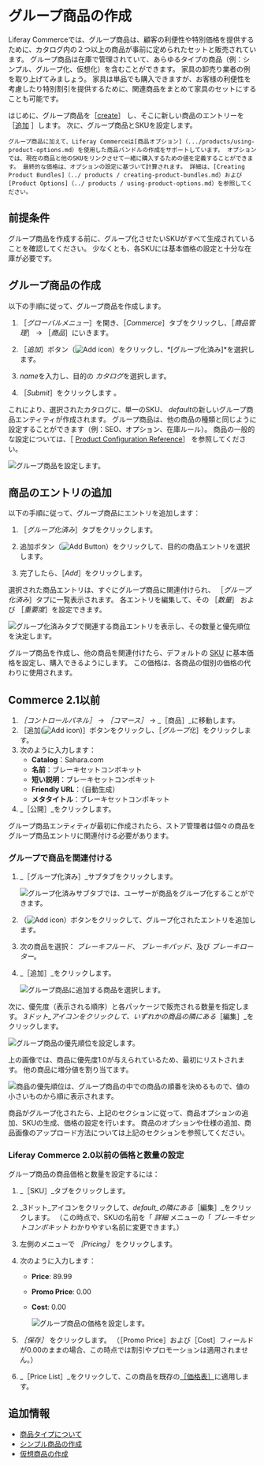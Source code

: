 # グループ商品の作成

Liferay Commerceでは、グループ商品は、顧客の利便性や特別価格を提供するために、カタログ内の２つ以上の商品が事前に定められたセットと販売されています。 グループ商品は在庫で管理されていて、あらゆるタイプの商品（例：シンプル、グループ化、仮想化）を含むことができます。 家具の卸売り業者の例を取り上げてみましょう。 家具は単品でも購入できますが、お客様の利便性を考慮したり特別割引を提供するために、関連商品をまとめて家具のセットにすることも可能です。

はじめに、グループ商品を［[create](#create-a-grouped-product)］ し、そこに新しい商品のエントリーを［[追加](#adding-product-entries) ］します。 次に、グループ商品とSKUを設定します。

```{note}
グループ商品に加えて、Liferay Commerceは[商品オプション]（.../products/using-product-options.md）を使用した商品バンドルの作成をサポートしています。 オプションでは、現在の商品と他のSKUをリンクさせて一緒に購入するための値を定義することができます。 最終的な価格は、オプションの設定に基づいて計算されます。 詳細は、[Creating Product Bundles]（../ products / creating-product-bundles.md）および[Product Options]（../ products / using-product-options.md）を参照してください。
```

## 前提条件

グループ商品を作成する前に、グループ化させたいSKUがすべて生成されていることを確認してください。 少なくとも、各SKUには基本価格の設定と十分な在庫が必要です。

## グループ商品の作成

以下の手順に従って、グループ商品を作成します。

1. ［*グローバルメニュー*］を開き、［*Commerce*］タブをクリックし、［*商品管理*］ &rarr; ［*商品*］にいきます。

1. ［*追加*］ボタン（![Add icon](../../../images/icon-add.png)）をクリックし、*[グループ化済み]*を選択します。

1. *name*を入力し、目的の *カタログ*を選択します。

1. ［*Submit*］をクリックします 。

これにより、選択されたカタログに、単一のSKU、 *default*の新しいグループ商品エンティティが作成されます。 グループ商品は、他の商品の種類と同じように設定することができます（例：SEO、オプション、在庫ルール）。 商品の一般的な設定については、［ [Product Configuration Reference](../products/product-configuration-reference.md)］ を参照してください。

![グループ商品を設定します。](./creating-a-grouped-product/images/01.png)

## 商品のエントリの追加

以下の手順に従って、グループ商品にエントリを追加します：

1. ［*グループ化済み*］タブをクリックします。

1. 追加ボタン（![Add Button](../../../images/icon-add.png)）をクリックして、目的の商品エントリを選択します。

1. 完了したら、［*Add*］をクリックします。

選択された商品エントリは、すぐにグループ商品に関連付けられ、 ［*グループ化済み*］タブに一覧表示されます。 各エントリを編集して、その ［*数量*］ および ［*重要度*］を設定できます。

![グループ化済みタブで関連する商品エントリを表示し、その数量と優先順位を決定します。](./creating-a-grouped-product/images/02.png)

グループ商品を作成し、他の商品を関連付けたら、デフォルトの [SKU](./../products/creating-skus-for-product-variants.md) に基本価格を設定し、購入できるようにします。 この価格は、各商品の個別の価格の代わりに使用されます。

## Commerce 2.1以前

1. _［コントロールパネル］_ → _［コマース］_ → _［商品］_に移動します。
1. ［追加(![Add icon](../../../images/icon-add.png))］ボタンをクリックし、［_グループ化_］をクリックします。
1. 次のように入力します：
    * **Catalog**：Sahara.com
    * **名前**：ブレーキセットコンボキット
    * **短い説明**：ブレーキセットコンボキット
    * **Friendly URL**：（自動生成）
    * **メタタイトル**：ブレーキセットコンボキット
1. _［公開］_をクリックします。

グループ商品エンティティが最初に作成されたら、ストア管理者は個々の商品をグループ商品エントリに関連付ける必要があります。

### グループで商品を関連付ける

1. _［グループ化済み］_サブタブをクリックします。

   ![グループ化済みサブタブでは、ユーザーが商品をグループ化することができます。](./creating-a-grouped-product/images/03.png)

1. （![Add icon](../../../images/icon-add.png)）ボタンをクリックして、グループ化されたエントリを追加します。
1. 次の商品を選択： _ブレーキフルード_、 _ブレーキパッド_、及び _ブレーキローター_。
1. _［追加］_をクリックします。

    ![グループ商品に追加する商品を選択します。](./creating-a-grouped-product/images/04.png)

次に、優先度（表示される順序）と各パッケージで販売される数量を指定します。 _3ドット_アイコンをクリックして、いずれかの商品の隣にある_［編集］_をクリックします。

![グループ商品の優先順位を設定します。](./creating-a-grouped-product/images/05.png)

上の画像では、商品に優先度1.0が与えられているため、最初にリストされます。 他の商品に増分値を割り当てます。

![商品の優先順位は、グループ商品の中での商品の順番を決めるもので、値の小さいものから順に表示されます。](./creating-a-grouped-product/images/06.png)

商品がグループ化されたら、上記のセクションに従って、商品オプションの追加、SKUの生成、価格の設定を行います。 商品のオプションや仕様の追加、商品画像のアップロード方法については上記のセクションを参照してください。

### Liferay Commerce 2.0以前の価格と数量の設定

グループ商品の商品価格と数量を設定するには：

1. _［SKU］_タブをクリックします。
1. _3ドット_アイコンをクリックして、_default_の隣にある_［編集］_をクリックします。 （この時点で、SKUの名前を「 _詳細_ メニューの「 _ブレーキセットコンボキット_ わかりやすい名前に変更できます。）
1. 左側のメニューで _［Pricing］_ をクリックします。
1. 次のように入力します：
    * **Price**: 89.99
    * **Promo Price**: 0.00
    * **Cost**: 0.00

        ![グループ商品の価格を設定します。](./creating-a-grouped-product/images/08.png)

1. _［保存］_ をクリックします。 （［Promo Price］および［Cost］フィールドが0.00のままの場合、この時点では割引やプロモーションは適用されません。）
1. _［Price List］_をクリックして、この商品を既存の[［価格表］](../../managing-prices/adding-products-to-a-price-list.md)に適用します。

## 追加情報

* [商品タイプについて](./introduction-to-product-types.md)
* [シンプル商品の作成](./creating-a-simple-product.md)
* [仮想商品の作成](./creating-a-virtual-product.md)

